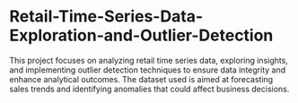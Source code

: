 # Retail-Time-Series-Data-Exploration-and-Outlier-Detection
This project focuses on analyzing retail time series data, exploring insights, and implementing outlier detection techniques to ensure data integrity and enhance analytical outcomes. The dataset used is aimed at forecasting sales trends and identifying anomalies that could affect business decisions.
